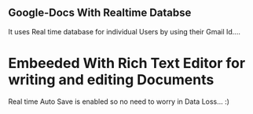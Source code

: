
## Google-Docs With Realtime Databse

It uses Real time database for individual Users by using their Gmail Id....

# Embeeded With Rich Text Editor for writing and editing Documents

Real time Auto Save is enabled so no need to worry in Data Loss... :)

